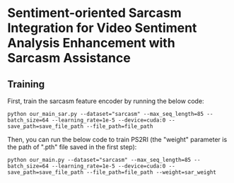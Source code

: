 # Sentiment-oriented Sarcasm Integration for Video Sentiment Analysis Enhancement with Sarcasm Assistance
## Training

First, train the sarcasm feature encoder by running the below code:

`python our_main_sar.py --dataset="sarcasm" --max_seq_length=85 --batch_size=64 --learning_rate=1e-5 --device=cuda:0 --save_path=save_file_path --file_path=file_path`

Then, you can run the below code to train PS2RI (the "weight" parameter is the path of ".pth" file saved in the first step):

`python our_main.py --dataset="sarcasm" --max_seq_length=85 --batch_size=64 --learning_rate=1e-5 --device=cuda:0 --save_path=save_file_path --file_path=file_path --weight=sar_weight`



